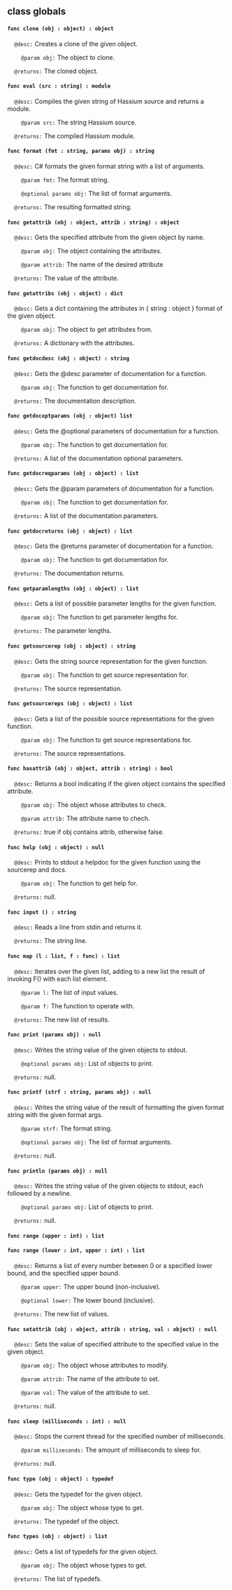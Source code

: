 ## class globals

#### ```func clone (obj : object) : object```

&nbsp;&nbsp;&nbsp;&nbsp;```@desc:``` Creates a clone of the given object.

&nbsp;&nbsp;&nbsp;&nbsp;&nbsp;&nbsp;&nbsp;&nbsp;```@param obj:``` The object to clone.

&nbsp;&nbsp;&nbsp;&nbsp;```@returns:``` The cloned object.

#### ```func eval (src : string) : module```

&nbsp;&nbsp;&nbsp;&nbsp;```@desc:``` Compiles the given string of Hassium source and returns a module.

&nbsp;&nbsp;&nbsp;&nbsp;&nbsp;&nbsp;&nbsp;&nbsp;```@param src:``` The string Hassium source.

&nbsp;&nbsp;&nbsp;&nbsp;```@returns:``` The compiled Hassium module.

#### ```func format (fmt : string, params obj) : string```

&nbsp;&nbsp;&nbsp;&nbsp;```@desc:``` C# formats the given format string with a list of arguments.

&nbsp;&nbsp;&nbsp;&nbsp;&nbsp;&nbsp;&nbsp;&nbsp;```@param fmt:``` The format string.

&nbsp;&nbsp;&nbsp;&nbsp;&nbsp;&nbsp;&nbsp;&nbsp;```@optional params obj:``` The list of format arguments.

&nbsp;&nbsp;&nbsp;&nbsp;```@returns:``` The resulting formatted string.

#### ```func getattrib (obj : object, attrib : string) : object```

&nbsp;&nbsp;&nbsp;&nbsp;```@desc:``` Gets the specified attribute from the given object by name.

&nbsp;&nbsp;&nbsp;&nbsp;&nbsp;&nbsp;&nbsp;&nbsp;```@param obj:``` The object containing the attributes.

&nbsp;&nbsp;&nbsp;&nbsp;&nbsp;&nbsp;&nbsp;&nbsp;```@param attrib:``` The name of the desired attribute

&nbsp;&nbsp;&nbsp;&nbsp;```@returns:``` The value of the attribute.

#### ```func getattribs (obj : object) : dict```

&nbsp;&nbsp;&nbsp;&nbsp;```@desc:``` Gets a dict containing the attributes in { string : object } format of the given object.

&nbsp;&nbsp;&nbsp;&nbsp;&nbsp;&nbsp;&nbsp;&nbsp;```@param obj:``` The object to get attributes from.

&nbsp;&nbsp;&nbsp;&nbsp;```@returns:``` A dictionary with the attributes.

#### ```func getdocdesc (obj : object) : string```

&nbsp;&nbsp;&nbsp;&nbsp;```@desc:``` Gets the @desc parameter of documentation for a function.

&nbsp;&nbsp;&nbsp;&nbsp;&nbsp;&nbsp;&nbsp;&nbsp;```@param obj:``` The function to get documentation for.

&nbsp;&nbsp;&nbsp;&nbsp;```@returns:``` The documentation description.

#### ```func getdocoptparams (obj : object) list```

&nbsp;&nbsp;&nbsp;&nbsp;```@desc:``` Gets the @optional parameters of documentation for a function.

&nbsp;&nbsp;&nbsp;&nbsp;&nbsp;&nbsp;&nbsp;&nbsp;```@param obj:``` The function to get documentation for.

&nbsp;&nbsp;&nbsp;&nbsp;```@returns:``` A list of the documentation optional parameters.

#### ```func getdocreqparams (obj : object) : list```

&nbsp;&nbsp;&nbsp;&nbsp;```@desc:``` Gets the @param parameters of documentation for a function.

&nbsp;&nbsp;&nbsp;&nbsp;&nbsp;&nbsp;&nbsp;&nbsp;```@param obj:``` The function to get documentation for.

&nbsp;&nbsp;&nbsp;&nbsp;```@returns:``` A list of the documentation parameters.

#### ```func getdocreturns (obj : object) : list```

&nbsp;&nbsp;&nbsp;&nbsp;```@desc:``` Gets the @returns parameter of documentation for a function.

&nbsp;&nbsp;&nbsp;&nbsp;&nbsp;&nbsp;&nbsp;&nbsp;```@param obj:``` The function to get documentation for.

&nbsp;&nbsp;&nbsp;&nbsp;```@returns:``` The documentation returns.

#### ```func getparamlengths (obj : object) : list```

&nbsp;&nbsp;&nbsp;&nbsp;```@desc:``` Gets a list of possible parameter lengths for the given function.

&nbsp;&nbsp;&nbsp;&nbsp;&nbsp;&nbsp;&nbsp;&nbsp;```@param obj:``` The function to get parameter lengths for.

&nbsp;&nbsp;&nbsp;&nbsp;```@returns:``` The parameter lengths.

#### ```func getsourcerep (obj : object) : string```

&nbsp;&nbsp;&nbsp;&nbsp;```@desc:``` Gets the string source representation for the given function.

&nbsp;&nbsp;&nbsp;&nbsp;&nbsp;&nbsp;&nbsp;&nbsp;```@param obj:``` The function to get source representation for.

&nbsp;&nbsp;&nbsp;&nbsp;```@returns:``` The source representation.

#### ```func getsourcereps (obj : object) : list```

&nbsp;&nbsp;&nbsp;&nbsp;```@desc:``` Gets a list of the possible source representations for the given function.

&nbsp;&nbsp;&nbsp;&nbsp;&nbsp;&nbsp;&nbsp;&nbsp;```@param obj:``` The function to get source representations for.

&nbsp;&nbsp;&nbsp;&nbsp;```@returns:``` The source representations.

#### ```func hasattrib (obj : object, attrib : string) : bool```

&nbsp;&nbsp;&nbsp;&nbsp;```@desc:``` Returns a bool indicating if the given object contains the specified attribute.

&nbsp;&nbsp;&nbsp;&nbsp;&nbsp;&nbsp;&nbsp;&nbsp;```@param obj:``` The object whose attributes to check.

&nbsp;&nbsp;&nbsp;&nbsp;&nbsp;&nbsp;&nbsp;&nbsp;```@param attrib:``` The attribute name to chech.

&nbsp;&nbsp;&nbsp;&nbsp;```@returns:``` true if obj contains attrib, otherwise false.

#### ```func help (obj : object) : null```

&nbsp;&nbsp;&nbsp;&nbsp;```@desc:``` Prints to stdout a helpdoc for the given function using the sourcerep and docs.

&nbsp;&nbsp;&nbsp;&nbsp;&nbsp;&nbsp;&nbsp;&nbsp;```@param obj:``` The function to get help for.

&nbsp;&nbsp;&nbsp;&nbsp;```@returns:``` null.

#### ```func input () : string```

&nbsp;&nbsp;&nbsp;&nbsp;```@desc:``` Reads a line from stdin and returns it.

&nbsp;&nbsp;&nbsp;&nbsp;```@returns:``` The string line.

#### ```func map (l : list, f : func) : list```

&nbsp;&nbsp;&nbsp;&nbsp;```@desc:``` Iterates over the given list, adding to a new list the result of invoking F() with each list element.

&nbsp;&nbsp;&nbsp;&nbsp;&nbsp;&nbsp;&nbsp;&nbsp;```@param l:``` The list of input values.

&nbsp;&nbsp;&nbsp;&nbsp;&nbsp;&nbsp;&nbsp;&nbsp;```@param f:``` The function to operate with.

&nbsp;&nbsp;&nbsp;&nbsp;```@returns:``` The new list of results.

#### ```func print (params obj) : null```

&nbsp;&nbsp;&nbsp;&nbsp;```@desc:``` Writes the string value of the given objects to stdout.

&nbsp;&nbsp;&nbsp;&nbsp;&nbsp;&nbsp;&nbsp;&nbsp;```@optional params obj:``` List of objects to print.

&nbsp;&nbsp;&nbsp;&nbsp;```@returns:``` null.

#### ```func printf (strf : string, params obj) : null```

&nbsp;&nbsp;&nbsp;&nbsp;```@desc:``` Writes the string value of the result of formatting the given format string with the given format args.

&nbsp;&nbsp;&nbsp;&nbsp;&nbsp;&nbsp;&nbsp;&nbsp;```@param strf:``` The format string.

&nbsp;&nbsp;&nbsp;&nbsp;&nbsp;&nbsp;&nbsp;&nbsp;```@optional params obj:``` The list of format arguments.

&nbsp;&nbsp;&nbsp;&nbsp;```@returns:``` null.

#### ```func println (params obj) : null```

&nbsp;&nbsp;&nbsp;&nbsp;```@desc:``` Writes the string value of the given objects to stdout, each followed by a newline.

&nbsp;&nbsp;&nbsp;&nbsp;&nbsp;&nbsp;&nbsp;&nbsp;```@optional params obj:``` List of objects to print.

&nbsp;&nbsp;&nbsp;&nbsp;```@returns:``` null.

#### ```func range (upper : int) : list```

#### ```func range (lower : int, upper : int) : list```

&nbsp;&nbsp;&nbsp;&nbsp;```@desc:``` Returns a list of every number between 0 or a specified lower bound, and the specified upper bound.

&nbsp;&nbsp;&nbsp;&nbsp;&nbsp;&nbsp;&nbsp;&nbsp;```@param upper:``` The upper bound (non-inclusive).

&nbsp;&nbsp;&nbsp;&nbsp;&nbsp;&nbsp;&nbsp;&nbsp;```@optional lower:``` The lower bound (inclusive).

&nbsp;&nbsp;&nbsp;&nbsp;```@returns:``` The new list of values.

#### ```func setattrib (obj : object, attrib : string, val : object) : null```

&nbsp;&nbsp;&nbsp;&nbsp;```@desc:``` Sets the value of specified attribute to the specified value in the given object.

&nbsp;&nbsp;&nbsp;&nbsp;&nbsp;&nbsp;&nbsp;&nbsp;```@param obj:``` The object whose attributes to modify.

&nbsp;&nbsp;&nbsp;&nbsp;&nbsp;&nbsp;&nbsp;&nbsp;```@param attrib:``` The name of the attribute to set.

&nbsp;&nbsp;&nbsp;&nbsp;&nbsp;&nbsp;&nbsp;&nbsp;```@param val:``` The value of the attribute to set.

&nbsp;&nbsp;&nbsp;&nbsp;```@returns:``` null.

#### ```func sleep (milliseconds : int) : null```

&nbsp;&nbsp;&nbsp;&nbsp;```@desc:``` Stops the current thread for the specified number of milliseconds.

&nbsp;&nbsp;&nbsp;&nbsp;&nbsp;&nbsp;&nbsp;&nbsp;```@param milliseconds:``` The amount of milliseconds to sleep for.

&nbsp;&nbsp;&nbsp;&nbsp;```@returns:``` null.

#### ```func type (obj : object) : typedef```

&nbsp;&nbsp;&nbsp;&nbsp;```@desc:``` Gets the typedef for the given object.

&nbsp;&nbsp;&nbsp;&nbsp;&nbsp;&nbsp;&nbsp;&nbsp;```@param obj:``` The object whose type to get.

&nbsp;&nbsp;&nbsp;&nbsp;```@returns:``` The typedef of the object.

#### ```func types (obj : object) : list```

&nbsp;&nbsp;&nbsp;&nbsp;```@desc:``` Gets a list of typedefs for the given object.

&nbsp;&nbsp;&nbsp;&nbsp;&nbsp;&nbsp;&nbsp;&nbsp;```@param obj:``` The object whose types to get.

&nbsp;&nbsp;&nbsp;&nbsp;```@returns:``` The list of typedefs.

